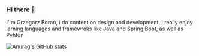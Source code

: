 ### Hi there 👋

I' m Grzegorz Boroń, i do content on design and development. I really enjoy larning languages and framewroks like Java and Spring Boot, as well as Pyhton


[![Anurag's GitHub stats](https://github-readme-stats.vercel.app/api?username=Grzegorz)](https://github.com/anuraghazra/github-readme-stats)
